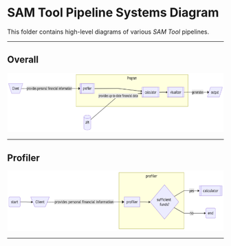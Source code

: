 # SAM Tool Pipeline Systems Diagram

This folder contains high-level diagrams of various _SAM Tool_ pipelines.

---

## Overall

![Overall](main_pipeline.png)

---

## Profiler

![Profiler](profiler_pipeline.png)

---
